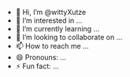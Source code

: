 - 👋 Hi, I’m @wittyXutze
- 👀 I’m interested in ...
- 🌱 I’m currently learning ...
- 💞️ I’m looking to collaborate on ...
- 📫 How to reach me ...
- 😄 Pronouns: ...
- ⚡ Fun fact: ...

<!---
wittyXutze/wittyXutze is a ✨ special ✨ repository because its `README.md` (this file) appears on your GitHub profile.
You can click the Preview link to take a look at your changes.
--->
